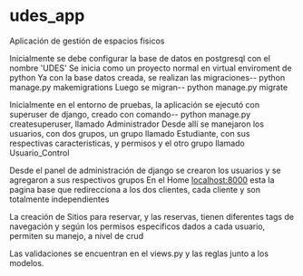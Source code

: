 # udes_app
Aplicación de gestión de espacios fisicos

Inicialmente se debe configurar la base de datos en postgresql con el nombre 'UDES'
Se inicia como un proyecto normal en virtual enviroment de python
Ya con la base datos creada, se realizan las migraciones-- python manage.py makemigrations
Luego se migran-- python manage.py migrate

Inicialmente en el entorno de pruebas, la aplicación se ejecutó con superuser de django, creado con comando-- python manage.py createsuperuser, llamado Administrador
Desde allí se manejaron los usuarios, con dos grupos, un grupo llamado Estudiante, con sus respectivas caracteristicas, y permisos y el otro grupo llamado Usuario_Control

Desde el panel de administración de django se crearon los usuarios y se agregaron a sus respectivos grupos
En el Home <localhost:8000> esta la pagina base que redirecciona a los dos clientes, cada cliente <Genesis> y <Galileo> son totalmente independientes
  
La creación de Sitios para reservar, y las reservas, tienen diferentes tags de navegación y según los permisos especificos dados a cada usuario, permiten su manejo, 
a nivel de crud
  
Las validaciones se encuentran en el views.py y las reglas junto a los modelos.

